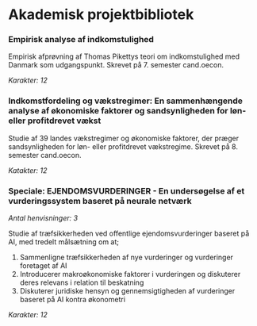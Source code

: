 # Akademisk projektbibliotek

### **Empirisk analyse af indkomstulighed**
Empirisk afprøvning af Thomas Pikettys teori om indkomstulighed med Danmark som udgangspunkt.
Skrevet på 7. semester cand.oecon.

*Karakter: 12*

### **Indkomstfordeling og vækstregimer: En sammenhængende analyse af økonomiske faktorer og sandsynligheden for løn- eller profitdrevet vækst**
Studie af 39 landes vækstregimer og økonomiske faktorer, der præger sandsynligheden for løn- eller profitdrevet vækstregime.
Skrevet på 8. semester cand.oecon.

*Katakter: 12*

### **Speciale: EJENDOMSVURDERINGER - En undersøgelse af et vurderingssystem baseret på neurale netværk**
*Antal henvisninger: 3*

Studie af træfsikkerheden ved offentlige ejendomsvurderinger baseret på AI, med tredelt målsætning om at;
1. Sammenligne træfsikkerheden af nye vurderinger og vurderinger foretaget af AI
2. Introducerer makroøkonomiske faktorer i vurderingen og diskuterer deres relevans i relation til beskatning
3. Diskuterer juridiske hensyn og gennemsigtigheden af vurderinger baseret på AI kontra økonometri

*Karakter: 12*
